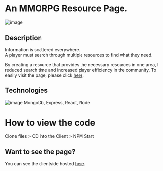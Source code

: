 # An MMORPG Resource Page.
![image](https://user-images.githubusercontent.com/98493892/211601180-c57c7b23-4839-4ab6-8a0b-dee148d7b521.png)


## Description
Information is scattered everywhere.\
A player must search through multiple resources to find what they need.

By creating a resource that provides the necessary resources in one area, I reduced search time and increased player efficiency in the community.
To easily visit the page, please click [here](https://nguyenvbrc.github.io/OmokPlace/).

## Technologies 
![image](https://user-images.githubusercontent.com/98493892/211602376-9b4b59e1-1ccf-4cfb-9bcc-54aec60971c6.png)
MongoDb, Express, React, Node

# How to view the code
Clone files > CD into the Client > NPM Start

## Want to see the page?
You can see the clientside hosted [here](https://nguyenvbrc.github.io/OmokPlace/).
